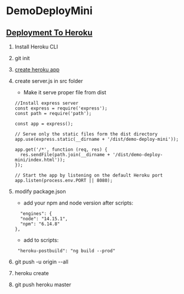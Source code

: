 # DemoDeployMini

## [Deployment To Heroku](https://itnext.io/how-to-deploy-angular-application-to-heroku-1d56e09c5147)

1. Install Heroku CLI
2. git init
3. [create heroku app](https://devcenter.heroku.com/articles/git)
4. create server.js in src folder

   - Make it serve proper file from dist

   ```
   //Install express server
   const express = require('express');
   const path = require('path');

   const app = express();

   // Serve only the static files form the dist directory
   app.use(express.static(__dirname + '/dist/demo-deploy-mini'));

   app.get('/*', function (req, res) {
     res.sendFile(path.join(__dirname + '/dist/demo-deploy-mini/index.html'));
   });

   // Start the app by listening on the default Heroku port
   app.listen(process.env.PORT || 8080);
   ```

5. modify package.json

   - add your npm and node version after scripts:

   ```
     "engines": {
     "node": "14.15.1",
     "npm": "6.14.8"
   },
   ```

   - add to scripts:

   ```
    "heroku-postbuild": "ng build --prod"

   ```

6. git push -u origin --all
7. heroku create
8. git push heroku master
